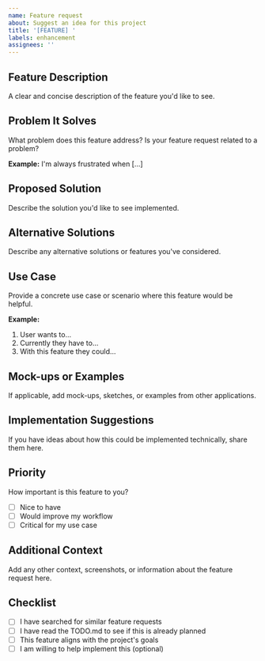 ```yaml
---
name: Feature request
about: Suggest an idea for this project
title: '[FEATURE] '
labels: enhancement
assignees: ''
---
```


## Feature Description

A clear and concise description of the feature you'd like to see.

## Problem It Solves

What problem does this feature address? Is your feature request related to a problem?

**Example:** I'm always frustrated when [...]

## Proposed Solution

Describe the solution you'd like to see implemented.

## Alternative Solutions

Describe any alternative solutions or features you've considered.

## Use Case

Provide a concrete use case or scenario where this feature would be helpful.

**Example:**
1. User wants to...
2. Currently they have to...
3. With this feature they could...

## Mock-ups or Examples

If applicable, add mock-ups, sketches, or examples from other applications.

## Implementation Suggestions

If you have ideas about how this could be implemented technically, share them here.

## Priority

How important is this feature to you?

- [ ] Nice to have
- [ ] Would improve my workflow
- [ ] Critical for my use case

## Additional Context

Add any other context, screenshots, or information about the feature request here.

## Checklist

- [ ] I have searched for similar feature requests
- [ ] I have read the TODO.md to see if this is already planned
- [ ] This feature aligns with the project's goals
- [ ] I am willing to help implement this (optional)

